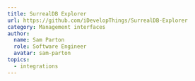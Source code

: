 ```yaml
---
title: SurrealDB Explorer
url: https://github.com/iDevelopThings/SurrealDB-Explorer
category: Management interfaces
author:
  name: Sam Parton
  role: Software Engineer
  avatar: sam-parton
topics:
  - integrations
---
```


